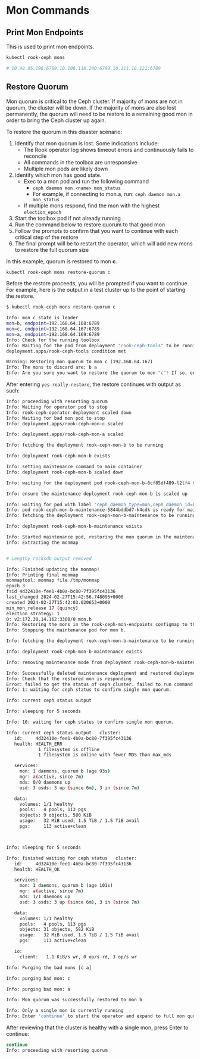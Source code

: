 # Mon Commands

## Print Mon Endpoints

This is used to print mon endpoints.

```bash
kubectl rook-ceph mons

# 10.98.95.196:6789,10.106.118.240:6789,10.111.18.121:6789
```

## Restore Quorum

Mon quorum is critical to the Ceph cluster. If majority of mons are not in quorum,
the cluster will be down. If the majority of mons are also lost permanently,
the quorum will need to be restore to a remaining good mon in order to bring
the Ceph cluster up again.

To restore the quorum in this disaster scenario:

1. Identify that mon quorum is lost. Some indications include:
   - The Rook operator log shows timeout errors and continuously fails to reconcile
   - All commands in the toolbox are unresponsive
   - Multiple mon pods are likely down
2. Identify which mon has good state.
   - Exec to a mon pod and run the following command
     - `ceph daemon mon.<name> mon_status`
     - For example, if connecting to mon.a, run: `ceph daemon mon.a mon_status`
   - If multiple mons respond, find the mon with the highest `election_epoch`
3. Start the toolbox pod if not already running
4. Run the command below to restore quorum to that good mon
5. Follow the prompts to confirm that you want to continue with each critical step of the restore
6. The final prompt will be to restart the operator, which will add new mons to restore the full quorum size

In this example, quorum is restored to mon **c**.

```bash
kubectl rook-ceph mons restore-quorum c
```

Before the restore proceeds, you will be prompted if you want to continue.
For example, here is the output in a test cluster up to the point of starting the restore.

```bash
$ kubectl rook-ceph mons restore-quorum c

Info: mon c state is leader
mon=b, endpoint=192.168.64.168:6789
mon=c, endpoint=192.168.64.167:6789
mon=a, endpoint=192.168.64.169:6789
Info: Check for the running toolbox
Info: Waiting for the pod from deployment "rook-ceph-tools" to be running
deployment.apps/rook-ceph-tools condition met

Warning: Restoring mon quorum to mon c (192.168.64.167)
Info: The mons to discard are: b a
Info: Are you sure you want to restore the quorum to mon "c"? If so, enter: yes-really-restore
```

After entering `yes-really-restore`, the restore continues with output as such:

```bash
Info: proceeding with resorting quorum
Info: Waiting for operator pod to stop
Info: rook-ceph-operator deployment scaled down
Info: Waiting for bad mon pod to stop
Info: deployment.apps/rook-ceph-mon-c scaled

Info: deployment.apps/rook-ceph-mon-a scaled

Info: fetching the deployment rook-ceph-mon-b to be running

Info: deployment rook-ceph-mon-b exists

Info: setting maintenance command to main container
Info: deployment rook-ceph-mon-b scaled down

Info: waiting for the deployment pod rook-ceph-mon-b-6cf85df489-l2lf4 to be deleted

Info: ensure the maintenance deployment rook-ceph-mon-b is scaled up

Info: waiting for pod with label "ceph_daemon_type=mon,ceph_daemon_id=b" in namespace "openshift-storage" to be running
Info: pod rook-ceph-mon-b-maintenance-5844bddbd7-k4cdk is ready for maintenance operations
Info: fetching the deployment rook-ceph-mon-b-maintenance to be running

Info: deployment rook-ceph-mon-b-maintenance exists

Info: Started maintenance pod, restoring the mon quorum in the maintenance pod
Info: Extracting the monmap


# Lengthy rocksdb output removed

Info: Finished updating the monmap!
Info: Printing final monmap
monmaptool: monmap file /tmp/monmap
epoch 3
fsid 4d32410e-fee1-4b0a-bc80-7f395fc43136
last_changed 2024-02-27T15:42:56.748095+0000
created 2024-02-27T15:42:03.020653+0000
min_mon_release 17 (quincy)
election_strategy: 1
0: v2:172.30.14.162:3300/0 mon.b
Info: Restoring the mons in the rook-ceph-mon-endpoints configmap to the good mon
Info: Stopping the maintenance pod for mon b.

Info: fetching the deployment rook-ceph-mon-b-maintenance to be running

Info: deployment rook-ceph-mon-b-maintenance exists

Info: removing maintenance mode from deployment rook-ceph-mon-b-maintenance

Info: Successfully deleted maintenance deployment and restored deployment "rook-ceph-mon-b"
Info: Check that the restored mon is responding
Error: failed to get the status of ceph cluster. failed to run command. failed to run command. command terminated with exit code 1
Info: 1: waiting for ceph status to confirm single mon quorum.

Info: current ceph status output

Info: sleeping for 5 seconds

Info: 10: waiting for ceph status to confirm single mon quorum.

Info: current ceph status output   cluster:
   id:     4d32410e-fee1-4b0a-bc80-7f395fc43136
   health: HEALTH_ERR
            1 filesystem is offline
            1 filesystem is online with fewer MDS than max_mds

   services:
     mon: 1 daemons, quorum b (age 93s)
     mgr: a(active, since 7m)
     mds: 0/0 daemons up
     osd: 3 osds: 3 up (since 6m), 3 in (since 7m)

   data:
     volumes: 1/1 healthy
     pools:   4 pools, 113 pgs
     objects: 9 objects, 580 KiB
     usage:   32 MiB used, 1.5 TiB / 1.5 TiB avail
     pgs:     113 active+clean



Info: sleeping for 5 seconds

Info: finished waiting for ceph status   cluster:
   id:     4d32410e-fee1-4b0a-bc80-7f395fc43136
   health: HEALTH_OK

   services:
     mon: 1 daemons, quorum b (age 101s)
     mgr: a(active, since 7m)
     mds: 1/1 daemons up
     osd: 3 osds: 3 up (since 6m), 3 in (since 7m)

   data:
     volumes: 1/1 healthy
     pools:   4 pools, 113 pgs
     objects: 31 objects, 582 KiB
     usage:   32 MiB used, 1.5 TiB / 1.5 TiB avail
     pgs:     113 active+clean

   io:
     client:   1.1 KiB/s wr, 0 op/s rd, 3 op/s wr

Info: Purging the bad mons [c a]

Info: purging bad mon: c

Info: purging bad mon: a

Info: Mon quorum was successfully restored to mon b

Info: Only a single mon is currently running
Info: Enter 'continue' to start the operator and expand to full mon quorum again
```

After reviewing that the cluster is healthy with a single mon, press Enter to continue:

```bash
continue
Info: proceeding with resorting quorum
```
